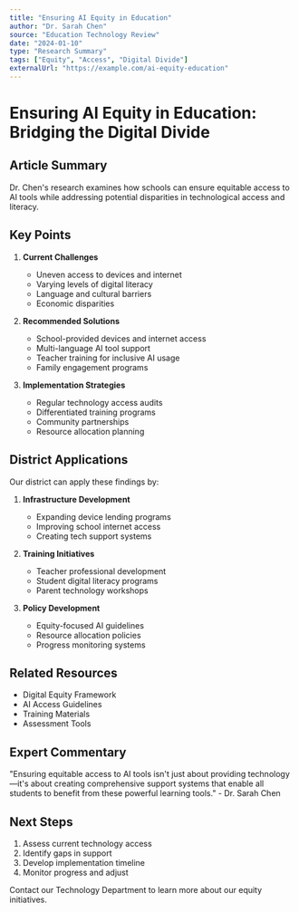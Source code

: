 ```yaml
---
title: "Ensuring AI Equity in Education"
author: "Dr. Sarah Chen"
source: "Education Technology Review"
date: "2024-01-10"
type: "Research Summary"
tags: ["Equity", "Access", "Digital Divide"]
externalUrl: "https://example.com/ai-equity-education"
---
```


# Ensuring AI Equity in Education: Bridging the Digital Divide

## Article Summary

Dr. Chen's research examines how schools can ensure equitable access to AI tools while addressing potential disparities in technological access and literacy.

## Key Points

1. **Current Challenges**
   - Uneven access to devices and internet
   - Varying levels of digital literacy
   - Language and cultural barriers
   - Economic disparities

2. **Recommended Solutions**
   - School-provided devices and internet access
   - Multi-language AI tool support
   - Teacher training for inclusive AI usage
   - Family engagement programs

3. **Implementation Strategies**
   - Regular technology access audits
   - Differentiated training programs
   - Community partnerships
   - Resource allocation planning

## District Applications

Our district can apply these findings by:

1. **Infrastructure Development**
   - Expanding device lending programs
   - Improving school internet access
   - Creating tech support systems

2. **Training Initiatives**
   - Teacher professional development
   - Student digital literacy programs
   - Parent technology workshops

3. **Policy Development**
   - Equity-focused AI guidelines
   - Resource allocation policies
   - Progress monitoring systems

## Related Resources

- Digital Equity Framework
- AI Access Guidelines
- Training Materials
- Assessment Tools

## Expert Commentary

"Ensuring equitable access to AI tools isn't just about providing technology—it's about creating comprehensive support systems that enable all students to benefit from these powerful learning tools." - Dr. Sarah Chen

## Next Steps

1. Assess current technology access
2. Identify gaps in support
3. Develop implementation timeline
4. Monitor progress and adjust

Contact our Technology Department to learn more about our equity initiatives. 